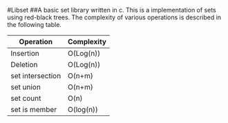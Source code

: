 #Libset
##A basic set library written in c.
This is a implementation of sets using red-black trees. The complexity of various operations is described in the following table.

| Operation | Complexity|
| ----------|-----------|
|Insertion  | O(Log(n))  |
|Deletion 	|  O(Log(n))  |
|set intersection| O(n+m) |
|set union| O(n+m)  |
|set count | O(n)|   |
|set is member| O(log(n))  |
